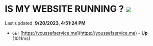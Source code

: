 # IS MY WEBSITE RUNNING ? [![](https://img.shields.io/static/v1?label=Sponsor&message=%E2%9D%A4&logo=GitHub&color=%23fe8e86)](https://github.com/sponsors/<username>)

Last updated: **9/20/2023, 4:51:24 PM**

- `GET` [https://youssefservice.me](https://youssefservice.me) - **Up** (1011ms)
